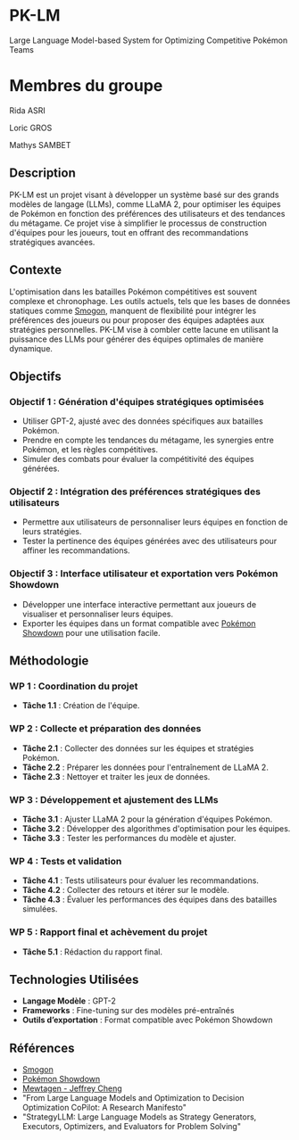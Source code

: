 # PK-LM
Large Language Model-based System for Optimizing Competitive Pokémon Teams

# Membres du groupe

Rida ASRI

Loric GROS

Mathys SAMBET

## Description
PK-LM est un projet visant à développer un système basé sur des grands modèles de langage (LLMs), comme LLaMA 2, pour optimiser les équipes de Pokémon en fonction des préférences des utilisateurs et des tendances du métagame. Ce projet vise à simplifier le processus de construction d'équipes pour les joueurs, tout en offrant des recommandations stratégiques avancées.

## Contexte
L'optimisation dans les batailles Pokémon compétitives est souvent complexe et chronophage. Les outils actuels, tels que les bases de données statiques comme [Smogon](https://www.smogon.com), manquent de flexibilité pour intégrer les préférences des joueurs ou pour proposer des équipes adaptées aux stratégies personnelles. PK-LM vise à combler cette lacune en utilisant la puissance des LLMs pour générer des équipes optimales de manière dynamique.

## Objectifs

### Objectif 1 : Génération d'équipes stratégiques optimisées
- Utiliser GPT-2, ajusté avec des données spécifiques aux batailles Pokémon.
- Prendre en compte les tendances du métagame, les synergies entre Pokémon, et les règles compétitives.
- Simuler des combats pour évaluer la compétitivité des équipes générées.

### Objectif 2 : Intégration des préférences stratégiques des utilisateurs
- Permettre aux utilisateurs de personnaliser leurs équipes en fonction de leurs stratégies.
- Tester la pertinence des équipes générées avec des utilisateurs pour affiner les recommandations.

### Objectif 3 : Interface utilisateur et exportation vers Pokémon Showdown
- Développer une interface interactive permettant aux joueurs de visualiser et personnaliser leurs équipes.
- Exporter les équipes dans un format compatible avec [Pokémon Showdown](https://pokemonshowdown.com) pour une utilisation facile.

## Méthodologie

### WP 1 : Coordination du projet
- **Tâche 1.1** : Création de l'équipe.

### WP 2 : Collecte et préparation des données
- **Tâche 2.1** : Collecter des données sur les équipes et stratégies Pokémon.
- **Tâche 2.2** : Préparer les données pour l'entraînement de LLaMA 2.
- **Tâche 2.3** : Nettoyer et traiter les jeux de données.

### WP 3 : Développement et ajustement des LLMs
- **Tâche 3.1** : Ajuster LLaMA 2 pour la génération d'équipes Pokémon.
- **Tâche 3.2** : Développer des algorithmes d'optimisation pour les équipes.
- **Tâche 3.3** : Tester les performances du modèle et ajuster.

### WP 4 : Tests et validation
- **Tâche 4.1** : Tests utilisateurs pour évaluer les recommandations.
- **Tâche 4.2** : Collecter des retours et itérer sur le modèle.
- **Tâche 4.3** : Évaluer les performances des équipes dans des batailles simulées.

### WP 5 : Rapport final et achèvement du projet
- **Tâche 5.1** : Rédaction du rapport final.

## Technologies Utilisées
- **Langage Modèle** : GPT-2
- **Frameworks** : Fine-tuning sur des modèles pré-entraînés
- **Outils d’exportation** : Format compatible avec Pokémon Showdown

## Références
- [Smogon](https://www.smogon.com)
- [Pokémon Showdown](https://pokemonshowdown.com)
- [Mewtagen - Jeffrey Cheng](https://github.com/jeffreyscheng/Mewtagen)
- "From Large Language Models and Optimization to Decision Optimization CoPilot: A Research Manifesto"
- "StrategyLLM: Large Language Models as Strategy Generators, Executors, Optimizers, and Evaluators for Problem Solving"



